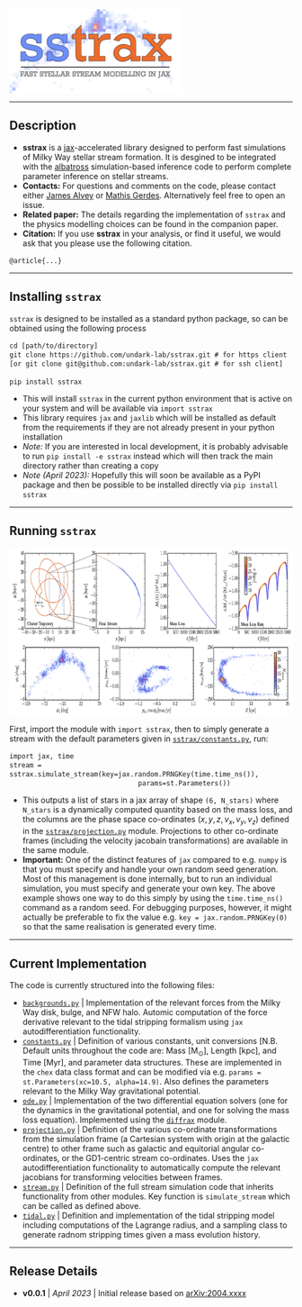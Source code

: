 <img align="center" height="150" src="./images/sstrax_logo.png">

----
## Description

- **sstrax** is a [jax](https://github.com/google/jax)-accelerated library designed to perform fast simulations of Milky Way stellar stream formation. It is desgined to be integrated with the [albatross](https://github.com/undark-lab/albatross) simulation-based inference code to perform complete parameter inference on stellar streams.
- **Contacts:** For questions and comments on the code, please contact either [James Alvey](mailto:j.b.g.alvey@uva.nl) or [Mathis Gerdes](mailto:m.gerdes@uva.nl). Alternatively feel free to open an issue.
- **Related paper:** The details regarding the implementation of `sstrax` and the physics modelling choices can be found in the companion paper.
- **Citation:** If you use **sstrax** in your analysis, or find it useful, we would ask that you please use the following citation.
```
@article{...}
```

----
## Installing `sstrax`

`sstrax` is designed to be installed as a standard python package, so can be obtained using the following process
```
cd [path/to/directory]
git clone https://github.com/undark-lab/sstrax.git # for https client
[or git clone git@github.com:undark-lab/sstrax.git # for ssh client]

pip install sstrax
```
- This will install `sstrax` in the current python environment that is active on your system and will be available via `import sstrax`
- This library requires `jax` and `jaxlib` which will be installed as default from the requirements if they are not already present in your python installation
- *Note:* If you are interested in local development, it is probably advisable to run `pip install -e sstrax` instead which will then track the main directory rather than creating a copy
- *Note (April 2023):* Hopefully this will soon be available as a PyPI package and then be possible to be installed directly via `pip install sstrax`

----
## Running `sstrax`

<img align="center" height="300" src="./images/sstrax_example.png">

First, import the module with `import sstrax`, then to simply generate a stream with the default parameters given in [`sstrax/constants.py`](./sstrax/constants.py), run:
```
import jax, time
stream = sstrax.simulate_stream(key=jax.random.PRNGKey(time.time_ns()), 
                                params=st.Parameters())
```
- This outputs a list of stars in a jax array of shape `(6, N_stars)` where `N_stars` is a dynamically computed quantity based on the mass loss, and the columns are the phase space co-ordinates $(x, y, z, v_x, v_y, v_z)$ defined in the [`sstrax/projection.py`](./sstrax/projection.py) module. Projections to other co-ordinate frames (including the velocity jacobain transformations) are available in the same module.
- **Important:** One of the distinct features of `jax` compared to e.g. `numpy` is that you must specify and handle your own random seed generation. Most of this management is done internally, but to run an individual simulation, you must specify and generate your own key. The above example shows one way to do this simply by using the `time.time_ns()` command as a random seed. For debugging purposes, however, it might actually be preferable to fix the value e.g. `key = jax.random.PRNGKey(0)` so that the same realisation is generated every time.

----
## Current Implementation

The code is currently structured into the following files:

- [`backgrounds.py`](./sstrax/backgrounds.py) | Implementation of the relevant forces from the Milky Way disk, bulge, and NFW halo. Automic computation of the force derivative relevant to the tidal stripping formalism using `jax` autodifferentiation functionality.
- [`constants.py`](./sstrax/constants.py) | Definition of various constants, unit conversions [N.B. Default units throughout the code are: Mass $\mathrm{[M}_\odot\mathrm{]}$, Length $\mathrm{[kpc]}$, and Time $\mathrm{[Myr]}$, and parameter data structures. These are implemented in the `chex` data class format and can be modified via e.g. `params = st.Parameters(xc=10.5, alpha=14.9)`. Also defines the parameters relevant to the Milky Way gravitational potential.
- [`ode.py`](./sstrax/ode.py) | Implementation of the two differential equation solvers (one for the dynamics in the gravitational potential, and one for solving the mass loss equation). Implemented using the [`diffrax`](https://github.com/patrick-kidger/diffrax) module.
- [`projection.py`](./sstrax/projection.py) | Definition of the various co-ordinate transformations from the simulation frame (a Cartesian system with origin at the galactic centre) to other frame such as galactic and equitorial angular co-ordinates, or the GD1-centric stream co-ordinates. Uses the `jax` autodifferentiation functionality to automatically compute the relevant jacobians for transforming velocities between frames.
- [`stream.py`](./sstrax/stream.py) | Definition of the full stream simulation code that inherits functionality from other modules. Key function is `simulate_stream` which can be called as defined above.
- [`tidal.py`](./sstrax/tidal.py) | Definition and implementation of the tidal stripping model including computations of the Lagrange radius, and a sampling class to generate radnom stripping times given a mass evolution history.

----
## Release Details

- **v0.0.1** | *April 2023* | Initial release based on [arXiv:2004.xxxx]()
